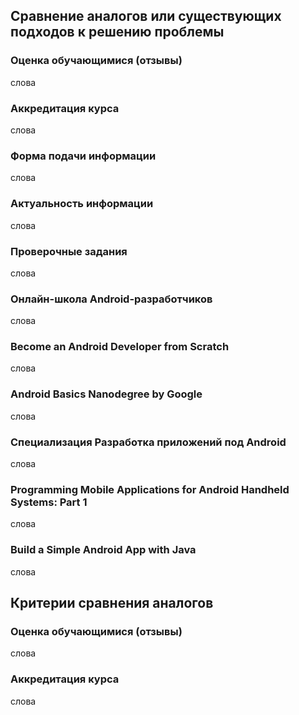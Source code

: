 ﻿

## Сравнение аналогов или существующих подходов к решению проблемы


### Оценка обучающимися (отзывы)

слова
 
### Аккредитация курса

слова

### Форма подачи информации

слова

### Актуальность информации

слова

### Проверочные задания

слова

### Онлайн-школа Android-разработчиков

слова

### Become an Android Developer from Scratch

слова

### Android Basics Nanodegree by  Google

слова

### Специализация Разработка приложений под Android

слова

### Programming Mobile Applications for Android Handheld Systems: Part 1

слова


### Build a Simple Android App with Java

слова


## Критерии сравнения аналогов
### Оценка обучающимися (отзывы)

слова
 
### Аккредитация курса

слова

